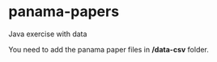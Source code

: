 # panama-papers
Java exercise with data

You need to add the panama paper files in __<root>/data-csv__ folder.